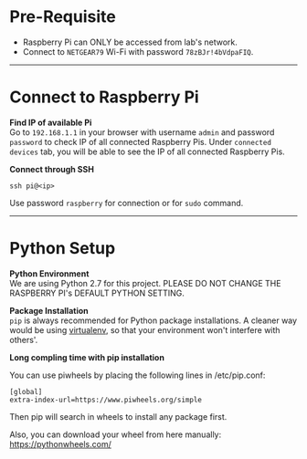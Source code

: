 # Pre-Requisite
* Raspberry Pi can ONLY be accessed from lab's network.
* Connect to `NETGEAR79` Wi-Fi with password `78zBJr!4bVdpaFIQ`.

---

# Connect to Raspberry Pi
**Find IP of available Pi**  
Go to `192.168.1.1` in your browser with username `admin` and password `password` to check IP of all connected 
Raspberry Pis. Under `connected devices` tab, you will be able to see the IP of all connected Raspberry Pis.

**Connect through SSH**  
```text
ssh pi@<ip>
```

Use password `raspberry` for connection or for `sudo` command.

---

# Python Setup
**Python Environment**  
We are using Python 2.7 for this project. PLEASE DO NOT CHANGE THE RASPBERRY PI's DEFAULT PYTHON SETTING.

**Package Installation**  
`pip` is always recommended for Python package installations. A cleaner way would be using 
[virtualenv](https://virtualenv.pypa.io/en/latest/), so that your environment won't interfere with others'.

**Long compling time with pip installation**

You can use piwheels by placing the following lines in /etc/pip.conf:

```
[global]
extra-index-url=https://www.piwheels.org/simple
```

Then pip will search in wheels to install any package first.

Also, you can download your wheel from here manually:
https://pythonwheels.com/
